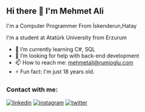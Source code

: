 ## Hi there 👋 I'm Mehmet Ali
I'm a Computer Programmer From İskenderun,Hatay

I'm a student at Atatürk University from Erzurum

- 🌱 I’m currently learning C#, SQL
- 🤔 I’m looking for help with back-end development
- 📫 How to reach me: mehmetali@rumioglu.com
- ⚡ Fun fact: I'm just 18 years old.

### Contact with me:

[![linkedin](https://img.shields.io/badge/Linkedin-000000?style=for-the-badge&logo=Linkedin&logoColor=white)](https://www.linkedin.com/in/mehmet-ali-rumio%C4%9Flu-434505214/)
[![instagram](https://img.shields.io/badge/Instagram-000000?style=for-the-badge&logo=Instagram&logoColor=white)](https://www.instagram.com/malirumi05/)
[![twitter](https://img.shields.io/badge/Twitter-000000?style=for-the-badge&logo=Twitter&logoColor=white)](https://mobile.twitter.com/ali_rumioglu)


